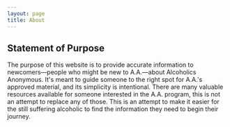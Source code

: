 ```yaml
---
layout: page
title: About
---
```


<section>
    <h2>Statement of Purpose</h2>
    <p>The purpose of this website is to provide accurate information to newcomers—people who might be new to A.A.—about Alcoholics Anonymous. It's meant to guide someone to the right spot for A.A.'s approved material, and its simplicity is intentional. There are many valuable resources available for someone interested in the A.A. program, this is not an attempt to replace any of those. This is an attempt to make it easier for the still suffering alcoholic to find the information they need to begin their journey.</p>
</section>